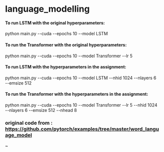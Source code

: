 # language_modelling



#### To run LSTM with the original hyperparameters:
python main.py --cuda --epochs 10 --model LSTM


#### To run the Transformer with the original hyperparameters:
python main.py --cuda --epochs 10 --model Transformer --lr 5 


#### To run LSTM with the hyperparameters in the assignment:
python main.py --cuda --epochs 10 --model LSTM --nhid 1024 --nlayers 6 --emsize 512 


#### To run the Transformer with the hyperparameters in the assignment:
python main.py --cuda --epochs 10 --model Transformer --lr 5 --nhid 1024 --nlayers 6 --emsize 512 --nhead 8


### original code from : https://github.com/pytorch/examples/tree/master/word_language_model
~                            
